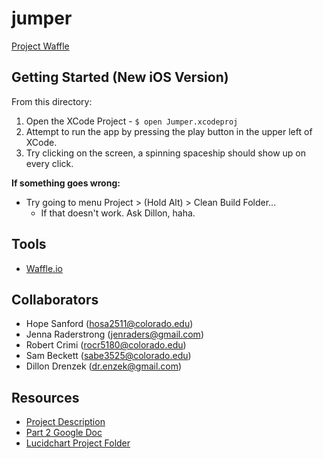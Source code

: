 # jumper
[Project Waffle](https://waffle.io/oogroup/jumper)

Getting Started (New iOS Version)
---------------
  From this directory:
  1. Open the XCode Project
    - `$ open Jumper.xcodeproj`
  2. Attempt to run the app by pressing the play button in the upper left of XCode.
  3. Try clicking on the screen, a spinning spaceship should show up on every click.
  
**If something goes wrong:**
 * Try going to menu Project > (Hold Alt) > Clean Build Folder...
   - If that doesn't work. Ask Dillon, haha.

Tools
-----
 * [Waffle.io](https://waffle.io/oogroup/jumper)


Collaborators
-------------
  * Hope Sanford (hosa2511@colorado.edu)
  * Jenna Raderstrong (jenraders@gmail.com)
  * Robert Crimi (rocr5180@colorado.edu)
  * Sam Beckett (sabe3525@colorado.edu)
  * Dillon Drenzek (dr.enzek@gmail.com)

Resources
---------
 * [Project Description](https://moodle.cs.colorado.edu/pluginfile.php/23276/mod_resource/content/0/Project-4448.pdf)
 * [Part 2 Google Doc](https://docs.google.com/a/colorado.edu/document/d/13kIsc1WZydRId14s67mdQ8qkwwl6h4DhfGfDytsJlv4/edit?usp=sharing)
 * [Lucidchart Project Folder](https://www.lucidchart.com/documents#docs?folder_id=107160918&browser=icon&sort=saved-desc)
